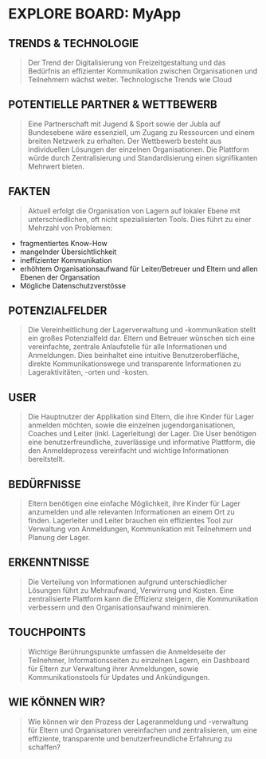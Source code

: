 #  EXPLORE BOARD: MyApp


## TRENDS & TECHNOLOGIE
> Der Trend der Digitalisierung von Freizeitgestaltung und das Bedürfnis an effizienter Kommunikation zwischen Organisationen und Teilnehmern wächst weiter. Technologische Trends wie Cloud 

## POTENTIELLE PARTNER & WETTBEWERB
> Eine Partnerschaft mit Jugend & Sport sowie der Jubla auf Bundesebene wäre essenziell, um Zugang zu Ressourcen und einem breiten Netzwerk zu erhalten. Der Wettbewerb besteht aus individuellen Lösungen der einzelnen Organisationen. Die Plattform würde durch Zentralisierung und Standardisierung einen signifikanten Mehrwert bieten.

## FAKTEN
> Aktuell erfolgt die Organisation von Lagern auf lokaler Ebene mit unterschiedlichen, oft nicht spezialisierten Tools. Dies führt zu einer Mehrzahl von Problemen:
- fragmentiertes Know-How
- mangelnder Übersichtlichkeit
- ineffizienter Kommunikation
- erhöhtem Organisationsaufwand für Leiter/Betreuer und Eltern und allen Ebenen der Organsation
- Mögliche Datenschutzverstösse

## POTENZIALFELDER
> Die Vereinheitlichung der Lagerverwaltung und -kommunikation stellt ein großes Potenzialfeld dar. Eltern und Betreuer wünschen sich eine vereinfachte, zentrale Anlaufstelle für alle Informationen und Anmeldungen. Dies beinhaltet eine intuitive Benutzeroberfläche, direkte Kommunikationswege und transparente Informationen zu Lageraktivitäten, -orten und -kosten.

## USER
> Die Hauptnutzer der Applikation sind Eltern, die ihre Kinder für Lager anmelden möchten, sowie die einzelnen jugendorganisationen, Coaches und Leiter (inkl. Lagerleitung) der Lager. Die User benötigen eine benutzerfreundliche, zuverlässige und informative Plattform, die den Anmeldeprozess vereinfacht und wichtige Informationen bereitstellt.

## BEDÜRFNISSE
> Eltern benötigen eine einfache Möglichkeit, ihre Kinder für Lager anzumelden und alle relevanten Informationen an einem Ort zu finden. Lagerleiter und Leiter brauchen ein effizientes Tool zur Verwaltung von Anmeldungen, Kommunikation mit Teilnehmern und Planung der Lager.

## ERKENNTNISSE
> Die Verteilung von Informationen aufgrund unterschiedlicher Lösungen führt zu Mehraufwand, Verwirrung und Kosten. Eine zentralisierte Plattform kann die Effizienz steigern, die Kommunikation verbessern und den Organisationsaufwand minimieren.

## TOUCHPOINTS
> Wichtige Berührungspunkte umfassen die Anmeldeseite der Teilnehmer, Informationsseiten zu einzelnen Lagern, ein Dashboard für Eltern zur Verwaltung ihrer Anmeldungen, sowie Kommunikationstools für Updates und Ankündigungen.

## WIE KÖNNEN WIR?
> Wie können wir den Prozess der Lageranmeldung und -verwaltung für Eltern und Organisatoren vereinfachen und zentralisieren, um eine effiziente, transparente und benutzerfreundliche Erfahrung zu schaffen?

